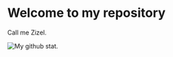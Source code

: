<!-- I am obsessed with Caesar Cipher -->
<!DOCTYPE html>
<html lang="en">
<head>
    <meta charset="UTF-8">
    <meta name="viewport" content="width=device-width, initial-scale=1.0">
</head>
<body>
    <h1>Welcome to my repository</h1>
    <p>Call me Zizel.</p>
    <img src="https://github-readme-stats.vercel.app/api?username=uwungu01-rep&theme=dark&show_icons=true&hide_border=true&count_private=true" alt="My github stat."/>
</body>
</html>
